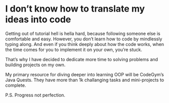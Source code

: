 # I don’t know how to translate my ideas into code

Getting out of tutorial hell is hella hard, because following someone else is comfortable and easy. However, you don’t learn how to code by mindlessly typing along. And even if you think deeply about how the code works, when the time comes for you to implement it on your own, you’re stuck.

That’s why I have decided to dedicate more time to solving problems and building projects on my own.

My primary resource for diving deeper into learning OOP will be CodeGym’s Java Quests. They have more than 1k challanging tasks and mini-projects to complete.

P.S. Progress not perfection.